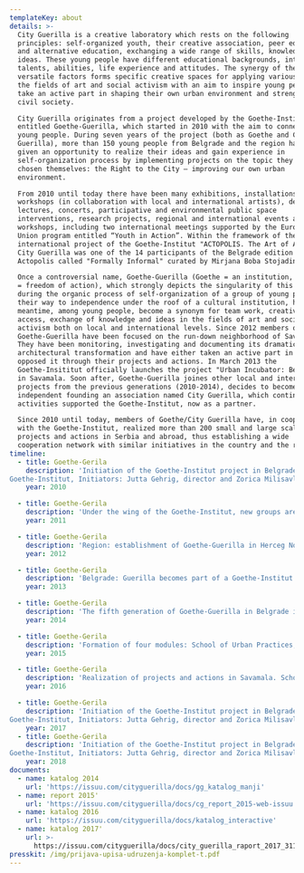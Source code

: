 ```yaml
---
templateKey: about
details: >-
  City Guerilla is a creative laboratory which rests on the following
  principles: self-organized youth, their creative association, peer education
  and alternative education, exchanging a wide range of skills, knowledge and
  ideas. These young people have different educational backgrounds, interests,
  talents, abilities, life experience and attitudes. The synergy of these
  versatile factors forms specific creative spaces for applying various ideas in
  the fields of art and social activism with an aim to inspire young people to
  take an active part in shaping their own urban environment and strengthen
  civil society.

  City Guerilla originates from a project developed by the Goethe-Institut
  entitled Goethe-Guerilla, which started in 2010 with the aim to connect with
  young people. During seven years of the project (both as Goethe and City
  Guerilla), more than 150 young people from Belgrade and the region have been
  given an opportunity to realize their ideas and gain experience in
  self-organization process by implementing projects on the topic they have
  chosen themselves: the Right to the City – improving our own urban
  environment.

  From 2010 until today there have been many exhibitions, installations,
  workshops (in collaboration with local and international artists), debates,
  lectures, concerts, participative and environmental public space
  interventions, research projects, regional and international events and
  workshops, including two international meetings supported by the European
  Union program entitled “Youth in Action”. Within the framework of the
  international project of the Goethe-Institut "ACTOPOLIS. The Art of Action",
  City Guerilla was one of the 14 participants of the Belgrade edition of
  Actopolis called "Formally Informal" curated by Mirjana Boba Stojadinović.

  Once a controversial name, Goethe-Guerilla (Goethe = an institution, Guerilla
  = freedom of action), which strongly depicts the singularity of this symbiosis
  during the organic process of self-organization of a group of young people on
  their way to independence under the roof of a cultural institution, has in the
  meantime, among young people, become a synonym for team work, creativity, open
  access, exchange of knowledge and ideas in the fields of art and social
  activism both on local and international levels. Since 2012 members of
  Goethe-Guerilla have been focused on the run-down neighborhood of Savamala.
  They have been monitoring, investigating and documenting its dramatic
  architectural transformation and have either taken an active part in it or
  opposed it through their projects and actions. In March 2013 the
  Goethe-Insititut officially launches the project "Urban Incubator: Belgrade"
  in Savamala. Soon after, Goethe-Guerilla joines other local and international
  projects from the previous generations (2010-2014), decides to become
  independent founding an association named City Guerilla, which continues its
  activities supported the Goethe-Institut, now as a partner.

  Since 2010 until today, members of Goethe/City Guerilla have, in cooperation
  with the Goethe-Institut, realized more than 200 small and large scale
  projects and actions in Serbia and abroad, thus establishing a wide
  cooperation network with similar initiatives in the country and the region.
timeline:
  - title: Goethe-Gerila
    description: 'Initiation of the Goethe-Institut project in Belgrade
Goethe-Institut, Initiators: Jutta Gehrig, director and Zorica Milisavljević, coordinator of special projects (mentor of the Guerilla project from 2010 to 2016)'
    year: 2010

  - title: Goethe-Gerila
    description: 'Under the wing of the Goethe-Institut, new groups are established in the region: Prishtina, Sarajevo, Skopje, Zagreb. The first regional meeting in Ohrid. The second generation of Guerilla in Belgrade'
    year: 2011

  - title: Goethe-Gerila
    description: 'Region: establishment of Goethe-Guerilla in Herceg Novi. Establishment of further groups in Budapest, Krakow and Vilnius (under the wing of the Goethe-Institut). Regional Workshop "Youth in Action", Germany. Participants from Belgrade, Sarajevo, Budapest, Vilnius and various cities in Germany. Belgrade:  focus on Savamala'
    year: 2012

  - title: Goethe-Gerila
    description: 'Belgrade: Guerilla becomes part of a Goethe-Institut project Urban Incubator: Belgrade in Savamala. Regional workshop "Youth in Action" in Savamala, Belgrade. Participants from Belgrade, Sarajevo, Budapest, Vilnius and various cities in Germany. Belgrade: members from previous generations become co-mentors. Within the Urban Incubator project active as "local scouts"'
    year: 2013

  - title: Goethe-Gerila
    description: 'The fifth generation of Goethe-Guerilla in Belgrade is simultaneously active in Savamala together with active members from the previous generation. Founding Assembly, Srebrno jezero, December 2014. Establishment of the City Guerilla Association. Cooperation with the newly founded Urban Incubator Association'
    year: 2014

  - title: Goethe-Gerila
    description: 'Formation of four modules: School of Urban Practices, Savamala Walks, Puls, Shhhumigrad. The modules are led by the experienced Guerilla members from previous generations. All the actions are focused on Savamala. Cooperation with the Urban Incubator Association'
    year: 2015

  - title: Goethe-Gerila
    description: 'Realization of projects and actions in Savamala. School of Urban Practices: award at the Architecture Salon for the project "My Piece of Savamala". Actopolis. The Art of Action: Participation in the international project of the Goethe-Institut and the organization of Urban Künste Ruhr, Germany, as a part of the Belgrade edition entitled "Formal-Informal. Self-organized cultural scene in Belgrade", Curator: Mirjana Boba Stojadinović'
    year: 2016

  - title: Goethe-Gerila
    description: 'Initiation of the Goethe-Institut project in Belgrade
Goethe-Institut, Initiators: Jutta Gehrig, director and Zorica Milisavljević, coordinator of special projects (mentor of the Guerilla project from 2010 to 2016)'
    year: 2017
  - title: Goethe-Gerila
    description: 'Initiation of the Goethe-Institut project in Belgrade
Goethe-Institut, Initiators: Jutta Gehrig, director and Zorica Milisavljević, coordinator of special projects (mentor of the Guerilla project from 2010 to 2016)'
    year: 2018
documents:
  - name: katalog 2014
    url: 'https://issuu.com/cityguerilla/docs/gg_katalog_manji'
  - name: report 2015'
    url: 'https://issuu.com/cityguerilla/docs/cg_report_2015-web-issuu'
  - name: katalog 2016
    url: 'https://issuu.com/cityguerilla/docs/katalog_interactive'
  - name: katalog 2017'
    url: >-
      https://issuu.com/cityguerilla/docs/city_guerilla_raport_2017_31168d19a850d7
presskit: /img/prijava-upisa-udruzenja-komplet-t.pdf
---
```

